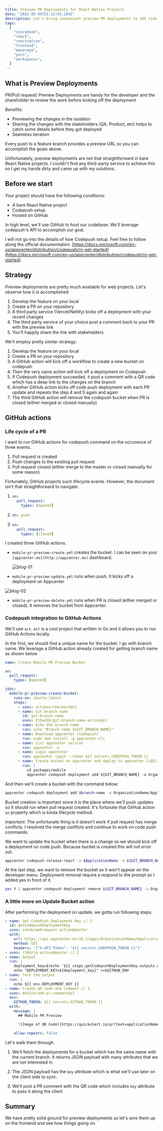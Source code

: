 ```yaml
---
title: Preview PR Deployments for React Native Projects
date: "2021-05-05T21:12:03.284Z"
description: Let's bring convenient preview PR deployments to iOS side of React Native Projects (Android is doable too)
tags:
  [
    "storybook",
    "react",
    "reactnative",
    "frontend",
    "monorepo",
    "yarn",
    "workspaces",
  ]
---
```


## What is Preview Deployments

PR(Pull request) Preview Deployments are handy for the developer and the shareholder to review the work before kicking off the deployment

Benefits:

- Previewing the changes in the isolation
- Sharing the changes with the stakeholders (QA, Product, etc) helps to catch some details before they got deployed
- Seamless iteration

Every push to a feature branch provides a preview URL so you can accomplish the goals above.

Unfortunately, preview deployments are not that straightforward in bare React Native projects. I couldn't find any third-party service to achieve this so I get my hands dirty and came up with my solutions.

## Before we start

Your project should have the following conditions:

- A bare React Native project
- Codepush setup
- Hosted on GitHub

In high level, we'll use GitHub to host our codebase. We'll leverage codepush's API to accomplish our goal.

I will not go into the details of how Codepush setup. Feel free to follow along the official documentation. [https://docs.microsoft.com/en-us/appcenter/distribution/codepush/rn-get-started](https://docs.microsoft.com/en-us/appcenter/distribution/codepush/rn-get-started)

## Strategy

Preview deployments are pretty much available for web projects. Let's observe how it is accomplished:

1. Develop the feature on your local
2. Create a PR on your repository
3. A third party service (Vercel/Netlify) kicks off a deployment with your recent changes
4. The third party service of your choice post a comment back to your PR with the preview link
5. You'll happily share the link with stakeholders

We'll employ pretty similar strategy:

1. Develop the feature on your local
2. Create a PR on your repository
3. A GitHub action will kick off a workflow to create a new bucket on codepush
4. Then the very same action will kick off a deployment on Codepush
5. If Codepush deployment succeeded, it post a comment with a QR code which has a deep link to the changes on the branch
6. Another GitHub action kicks off code push deployment with each PR update and repeats the step 4 and 5 again and again
7. The third GitHub action will remove the codepush bucket when PR is closed (either merged or closed manually)

## GitHub actions

### Life cycle of a PR

I want to run GitHub actions for codepush command on the occurence of three events.

1. Pull request is created
2. Push changes to the existing pull request
3. Pull request closed (either merge to the master or closed manually for some reason)

Fortunately, GitHub projects such lifecycle events. However, the document isn't that straightforward to navigate.

1. ```yaml
   on:
     pull_request:
       types: [opened]
   ```

2. ```yaml
   on: push
   ```

3. ```yaml
   on:
     pull_request:
       types: [closed]
   ```

I created three GitHub actions.

- `mobile-pr-preview-create.yml` creates the bucket. I can be seen on your `[appcenter.ms](http://appcenter.ms)` dashboard.

  ![blog-01](https://i.ibb.co/h9rqVLY/blog-01.jpg)

- `mobile-pr-preview-update.yml` runs when push. It kicks off a deployment on Appcenter

![blog-02](https://i.ibb.co/3TxZLSL/blog-02.jpg)

- `mobile-pr-preview-delete.yml` runs when PR is closed (either merged or closed). It removes the bucket from Appcenter.

### Codepush integration to GitHub Actions

We'll use `act`. `act` is a cool project that written in Go and it allows you to run GitHub Actions locally.

In the first, we should find a unique name for the bucket. I go with branch name. We leverage a GitHub action already created for getting branch name as shown below

```yaml
name: Create Mobile PR Preview Bucket

on:
  pull_request:
    types: [opened]

jobs:
  mobile-pr-preview-create-bucket:
    runs-on: ubuntu-latest
    steps:
      - uses: actions/checkout@v2
      - name: Git branch name
        id: git-branch-name
        uses: EthanSK/git-branch-name-action@v1
      - name: Echo the branch name
        run: echo "Branch name ${GIT_BRANCH_NAME}"
      - name: Download appcenter (codepush)
        run: sudo npm install -g appcenter-cli
      - name: List appcenter version
        run: appcenter -v
      - name: Login appcenter
        run: appcenter login --token ${{ secrets.CODEPUSH_TOKEN }}
      - name: Create bucket on appcenter and deploy to appcenter [iOS]
        run: |
          cd packages/mobile
          appcenter codepush deployment add ${GIT_BRANCH_NAME} -a OrganizationName/ApplicationName
```

And then we'll create a bucket with the command below:

```bash
appcenter codepush deployment add $branch-name -a OrganizationName/ApplicationName
```

Bucket creation is important since it is the place where we'll push updates so it should run when pull request created. It's fortunate that GitHub action `on` property which is kinda lifecycle method.

_important_: The unfortunate thing is it doesn't work if pull request has merge conflicts. I resolved the merge conflicts and continue to work on code push commands.

We want to update the bucket when there is a change so we should kick off a deployment on code push. Because bucket is created this will not error out.

```bash
appcenter codepush release-react -a $ApplicationName -d ${GIT_BRANCH_NAME} -e ./index.js -p ./ios/applicationName/Info.plist -t `cat package.json | jq -r .version` || yarn postcodePushIos && echo \"Codepush iOS Update Failed.
```

At the last step, we want to remove the bucket so it won't appear on the developer menu. Deployment removal require a respond to the prompt so I added yes in front of it.

```bash
yes Y | appcenter codepush deployment remove ${GIT_BRANCH_NAME} -a OrganizationName/ApplicationName
```

### A little more on Update Bucket action

After performing the deployment on update, we gotta run following steps.

```yaml
- name: Get CodePush Deployment Key // 1
  id: getCodepushDeploymentKey
  uses: satak/webrequest-action@master
  with:
    url: https://api.appcenter.ms/v0.1/apps/OrganizationName/ApplicationName/deployments/${{ env.GIT_BRANCH_NAME }}
    method: GET
    headers: '{"X-API-Token": "${{ secrets.CODEPUSH_TOKEN }}"}'
- uses: r26d/jq-action@master // 2
- name: Output
  run: |
    deployment_key=$(echo '${{ steps.getCodepushDeploymentKey.outputs.output }}' | jq -r '.data.key'")
    echo "DEPLOYMENT_KEY=${deployment_key}" >>$GITHUB_ENV
- name: Test the output
  run: |
    echo ${{ env.DEPLOYMENT_KEY }}
- name: Create QR Code and comment // 3
  uses: mshick/add-pr-comment@v1
  env:
    GITHUB_TOKEN: ${{ secrets.GITHUB_TOKEN }}
  with:
    message: |
      ## Mobile PR Preview

      ![Image of QR Code](https://quickchart.io/qr?text=applicationName://developer/${{ env.DEPLOYMENT_KEY }}&size=350)

    allow-repeats: false
```

Let's walk them through.

1. We'll fetch the deployments for a bucket which has the same name with the current branch. It returns JSON payload with many attributes that we are not interested in.

2. The JSON payload has the `key` attribute which is what we'll use later on the client side to sync.

3. We'll post a PR comment with the QR code which includes `key` attribute to pass it along the client

## Summary

We have pretty solid ground for preview deployments so let's wire them up on the frontend and see how things going on.
